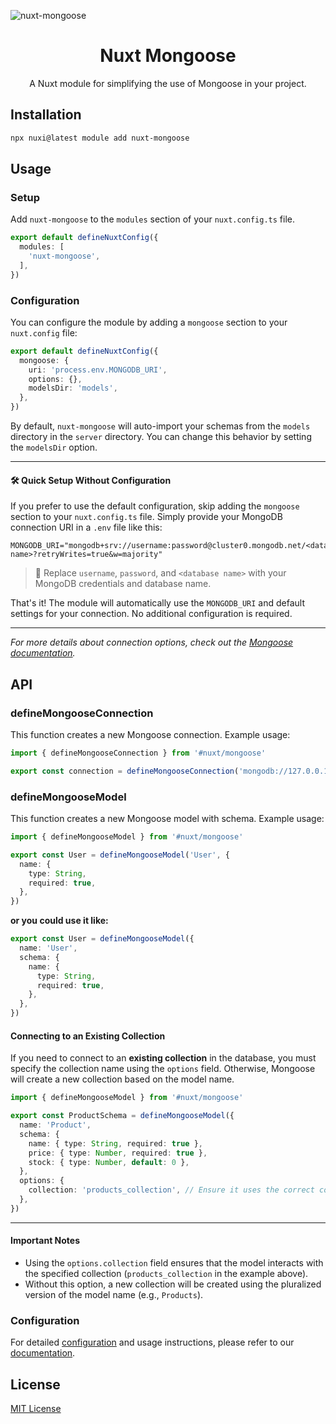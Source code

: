![nuxt-mongoose](https://docs.arashsheyda.me/modules/nuxt-mongoose.jpg)

<div align="center">
  <h1>Nuxt Mongoose</h1>

  A Nuxt module for simplifying the use of Mongoose in your project.
</div>


## Installation

```bash
npx nuxi@latest module add nuxt-mongoose
```

## Usage

### Setup

Add `nuxt-mongoose` to the `modules` section of your `nuxt.config.ts` file.

```ts
export default defineNuxtConfig({
  modules: [
    'nuxt-mongoose',
  ],
})
```

### Configuration

You can configure the module by adding a `mongoose` section to your `nuxt.config` file:

```ts
export default defineNuxtConfig({
  mongoose: {
    uri: 'process.env.MONGODB_URI',
    options: {},
    modelsDir: 'models',
  },
})
```

By default, `nuxt-mongoose` will auto-import your schemas from the `models` directory in the `server` directory. You can change this behavior by setting the `modelsDir` option.

---

#### 🛠️ **Quick Setup Without Configuration**

If you prefer to use the default configuration, skip adding the `mongoose` section to your `nuxt.config.ts` file. Simply provide your MongoDB connection URI in a `.env` file like this:

```env
MONGODB_URI="mongodb+srv://username:password@cluster0.mongodb.net/<database-name>?retryWrites=true&w=majority"
```

> 🔹 Replace `username`, `password`, and `<database name>` with your MongoDB credentials and database name.

That's it! The module will automatically use the `MONGODB_URI` and default settings for your connection. No additional configuration is required.

---

*For more details about connection options, check out the [Mongoose documentation](https://mongoosejs.com/docs/connections.html#options).*


## API

### defineMongooseConnection

This function creates a new Mongoose connection. Example usage:

```ts
import { defineMongooseConnection } from '#nuxt/mongoose'

export const connection = defineMongooseConnection('mongodb://127.0.0.1/nuxt-mongoose')
```

### defineMongooseModel

This function creates a new Mongoose model with schema. Example usage:

```ts
import { defineMongooseModel } from '#nuxt/mongoose'

export const User = defineMongooseModel('User', {
  name: {
    type: String,
    required: true,
  },
})
```

**or you could use it like:**

```ts
export const User = defineMongooseModel({
  name: 'User',
  schema: {
    name: {
      type: String,
      required: true,
    },
  },
})
```


#### Connecting to an Existing Collection

If you need to connect to an **existing collection** in the database, you must specify the collection name using the `options` field. Otherwise, Mongoose will create a new collection based on the model name.

```ts
import { defineMongooseModel } from '#nuxt/mongoose'

export const ProductSchema = defineMongooseModel({
  name: 'Product',
  schema: {
    name: { type: String, required: true },
    price: { type: Number, required: true },
    stock: { type: Number, default: 0 },
  },
  options: {
    collection: 'products_collection', // Ensure it uses the correct collection name
  },
})
```

---

#### Important Notes

- Using the `options.collection` field ensures that the model interacts with the specified collection (`products_collection` in the example above).
- Without this option, a new collection will be created using the pluralized version of the model name (e.g., `Products`).


### Configuration

For detailed [configuration](https://docs.arashsheyda.me/nuxt-mongoose/getting-started/configuration) and usage instructions, please refer to our [documentation](https://docs.arashsheyda.me/nuxt-mongoose).


## License

[MIT License](./LICENSE)

